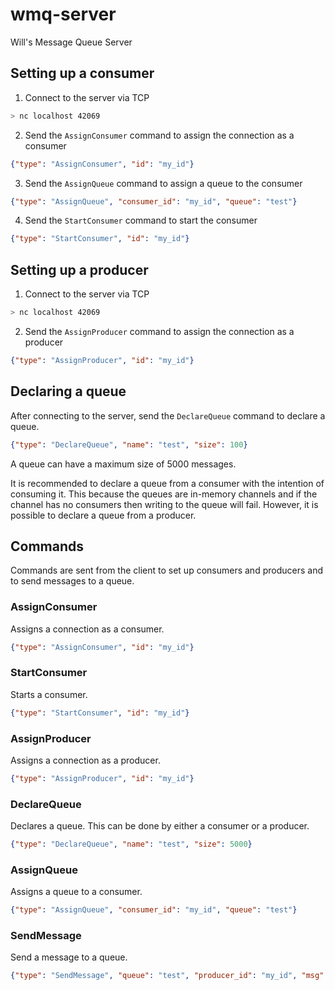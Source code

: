 # wmq-server
Will's Message Queue Server

## Setting up a consumer
1. Connect to the server via TCP
```sh
> nc localhost 42069
```
2. Send the `AssignConsumer` command to assign the connection as a consumer
```json
{"type": "AssignConsumer", "id": "my_id"}
```
3. Send the `AssignQueue` command to assign a queue to the consumer
```json
{"type": "AssignQueue", "consumer_id": "my_id", "queue": "test"}
```
4. Send the `StartConsumer` command to start the consumer
```json
{"type": "StartConsumer", "id": "my_id"}
```

## Setting up a producer
1. Connect to the server via TCP
```sh
> nc localhost 42069
```
2. Send the `AssignProducer` command to assign the connection as a producer
```json
{"type": "AssignProducer", "id": "my_id"}
```

## Declaring a queue
After connecting to the server, send the `DeclareQueue` command to declare a queue.
```json
{"type": "DeclareQueue", "name": "test", "size": 100}
```
A queue can have a maximum size of 5000 messages.

It is recommended to declare a queue from a consumer with the intention of consuming it.
This because the queues are in-memory channels and
if the channel has no consumers then writing to the queue will fail.
However, it is possible to declare a queue from a producer.

## Commands
Commands are sent from the client to set up consumers and producers and to send messages to a queue.

### AssignConsumer
Assigns a connection as a consumer.
```json
{"type": "AssignConsumer", "id": "my_id"}
```
### StartConsumer
Starts a consumer.
```json
{"type": "StartConsumer", "id": "my_id"}
```
### AssignProducer
Assigns a connection as a producer.
```json
{"type": "AssignProducer", "id": "my_id"}
```
### DeclareQueue
Declares a queue. This can be done by either a consumer or a producer.
```json
{"type": "DeclareQueue", "name": "test", "size": 5000}
```
### AssignQueue
Assigns a queue to a consumer.
```json
{"type": "AssignQueue", "consumer_id": "my_id", "queue": "test"}
```
### SendMessage
Send a message to a queue.
```json
{"type": "SendMessage", "queue": "test", "producer_id": "my_id", "msg": {"sender": "producer1", "body": "hello"}}
```

